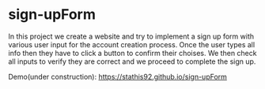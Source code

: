 # sign-upForm

In this project we create a website and try to implement a sign up form with various user input for the account creation process.
Once the user types all info then they have to click a button to confirm their choises.
We then check all inputs to verify they are correct and we proceed to complete the sign up.

Demo(under construction):
https://stathis92.github.io/sign-upForm
